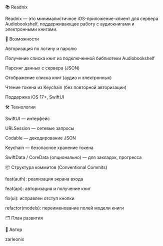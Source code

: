 📚 Readnix

Readnix — это минималистичное iOS-приложение-клиент для сервера Audiobookshelf, поддерживающее работу с аудиокнигами и электронными книгами.

🚀 Возможности

Авторизация по логину и паролю

Получение списка книг из подключенной библиотеки Audiobookshelf

Парсинг данных с сервера (JSON)

Отображение списка книг (аудио и электронных)

Чтение токена из Keychain (без повторной авторизации)

Поддержка iOS 17+, SwiftUI

🛠 Технологии

SwiftUI — интерфейс

URLSession — сетевые запросы

Codable — декодирование JSON

Keychain — безопасное хранение токена

SwiftData / CoreData (опционально) — для закладок, прогресса

📦 Структура коммитов (Conventional Commits)

feat(auth): реализация экрана входа

feat(api): авторизация и получение книг

fix(ui): исправлен отступ кнопки

refactor(models): переименование полей модели книги

🗂 План развития



👤 Автор

zarleonix

